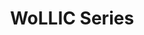 ---
layout: default
title: WoLLIC Series
description: WoLLIC Series
redirect: http://wollic.org
navorder: 6
---